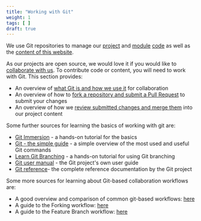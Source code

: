 ```yaml
---
title: "Working with Git"
weight: 1
tags: [ ]
draft: true
---
```


We use Git repositories to manage our [project](/rollyourown/projects/) and [module](/rollyourown/project_modules/) [code](/collaborate/project_and_module_development/) as well as the [content of this website](/collaborate/website_development/).

<!--more-->

As our projects are open source, we would love it if you would like to [collaborate with us](/collaborate/). To contribute code or content, you will need to work with Git. This section provides:

- An overview of [what Git is and how we use it](/collaborate/working_with_git/what_is_git/) for collaboration
- An overview of how to [fork a repository and submit a Pull Request](/collaborate/working_with_git/forking_and_pull_requests/) to submit your changes
- An overview of how we [review submitted changes and merge them](/collaborate/working_with_git/reviewing_and_merging/) into our project content

Some further sources for learning the basics of working with git are:

- [Git Immersion](https://gitimmersion.com/index.html) - a hands-on tutorial for the basics
- [Git - the simple guide](https://rogerdudler.github.io/git-guide/) - a simple overview of the most used and useful Git commands
- [Learn Git Branching](https://learngitbranching.js.org/) - a hands-on tutorial for using Git branching
- [Git user manual](https://git-scm.com/docs/user-manual) - the Git project's own user guide
- [Git reference](https://git-scm.com/docs)- the complete reference documentation by the Git project

Some more sources for learning about Git-based collaboration workflows are:

- A good overview and comparison of common git-based workflows: [here](https://www.atlassian.com/git/tutorials/comparing-workflows)
- A guide to the Forking workflow: [here](https://www.atlassian.com/git/tutorials/comparing-workflows/forking-workflow)
- A guide to the Feature Branch workflow: [here](https://www.atlassian.com/git/tutorials/comparing-workflows/feature-branch-workflow)
